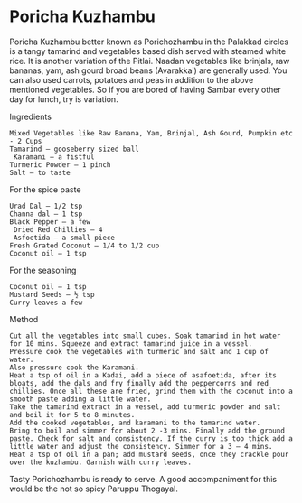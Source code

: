 #  Poricha Kuzhambu

Poricha Kuzhambu better known as Porichozhambu in the Palakkad circles is a tangy tamarind and vegetables based dish served with steamed white rice. It is another variation of the Pitlai. Naadan vegetables like brinjals, raw bananas, yam, ash gourd broad beans (Avarakkai) are generally used. You can also used carrots, potatoes and peas in addition to the above mentioned vegetables. So if you are bored of having Sambar every other day for lunch, try is variation.


Ingredients


    Mixed Vegetables like Raw Banana, Yam, Brinjal, Ash Gourd, Pumpkin etc - 2 Cups
    Tamarind – gooseberry sized ball
     Karamani – a fistful
    Turmeric Powder – 1 pinch
    Salt – to taste


For the spice paste

    Urad Dal – 1/2 tsp
    Channa dal – 1 tsp
    Black Pepper – a few
     Dried Red Chillies – 4
     Asfoetida – a small piece
    Fresh Grated Coconut – 1/4 to 1/2 cup
    Coconut oil – 1 tsp


For the seasoning

    Coconut oil – 1 tsp
    Mustard Seeds – ½ tsp
    Curry leaves a few


Method


    Cut all the vegetables into small cubes. Soak tamarind in hot water for 10 mins. Squeeze and extract tamarind juice in a vessel. 
    Pressure cook the vegetables with turmeric and salt and 1 cup of water. 
    Also pressure cook the Karamani.
    Heat a tsp of oil in a Kadai, add a piece of asafoetida, after its bloats, add the dals and fry finally add the peppercorns and red chillies. Once all these are fried, grind them with the coconut into a smooth paste adding a little water.
    Take the tamarind extract in a vessel, add turmeric powder and salt and boil it for 5 to 8 minutes.
    Add the cooked vegetables, and karamani to the tamarind water.
    Bring to boil and simmer for about 2 -3 mins. Finally add the ground paste. Check for salt and consistency. If the curry is too thick add a little water and adjust the consistency. Simmer for a 3 – 4 mins.
    Heat a tsp of oil in a pan; add mustard seeds, once they crackle pour over the kuzhambu. Garnish with curry leaves.

Tasty Porichozhambu is ready to serve.
A good accompaniment for this would be the not so spicy Paruppu Thogayal.
